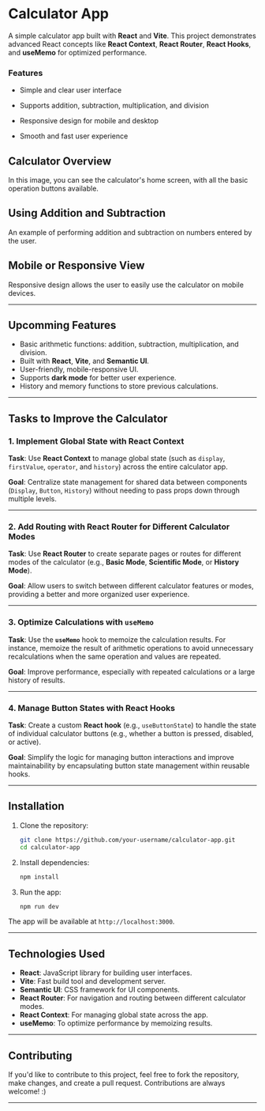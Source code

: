 
# Calculator App

A simple calculator app built with **React** and **Vite**. This project demonstrates advanced React concepts like **React Context**, **React Router**, **React Hooks**, and **useMemo** for optimized performance.

### Features

- Simple and clear user interface

- Supports addition, subtraction, multiplication, and division

- Responsive design for mobile and desktop

- Smooth and fast user experience



## Calculator Overview

In this image, you can see the calculator's home screen, with all the basic operation buttons available.


## Using Addition and Subtraction

An example of performing addition and subtraction on numbers entered by the user.

## Mobile or Responsive View

Responsive design allows the user to easily use the calculator on mobile devices.

---

## Upcomming Features

* Basic arithmetic functions: addition, subtraction, multiplication, and division.
* Built with **React**, **Vite**, and **Semantic UI**.
* User-friendly, mobile-responsive UI.
* Supports **dark mode** for better user experience.
* History and memory functions to store previous calculations.

---

## Tasks to Improve the Calculator


### 1. Implement Global State with React Context

**Task**: Use **React Context** to manage global state (such as `display`, `firstValue`, `operator`, and `history`) across the entire calculator app.

**Goal**: Centralize state management for shared data between components (`Display`, `Button`, `History`) without needing to pass props down through multiple levels.

---

### 2. Add Routing with React Router for Different Calculator Modes

**Task**: Use **React Router** to create separate pages or routes for different modes of the calculator (e.g., **Basic Mode**, **Scientific Mode**, or **History Mode**).

**Goal**: Allow users to switch between different calculator features or modes, providing a better and more organized user experience.


---

### 3. Optimize Calculations with `useMemo`

**Task**: Use the **`useMemo`** hook to memoize the calculation results. For instance, memoize the result of arithmetic operations to avoid unnecessary recalculations when the same operation and values are repeated.

**Goal**: Improve performance, especially with repeated calculations or a large history of results.

---

### 4. Manage Button States with React Hooks

**Task**: Create a custom **React hook** (e.g., `useButtonState`) to handle the state of individual calculator buttons (e.g., whether a button is pressed, disabled, or active).

**Goal**: Simplify the logic for managing button interactions and improve maintainability by encapsulating button state management within reusable hooks.

---

## Installation

1. Clone the repository:

   ```bash
   git clone https://github.com/your-username/calculator-app.git
   cd calculator-app
   ```

2. Install dependencies:

   ```bash
   npm install
   ```

3. Run the app:

   ```bash
   npm run dev
   ```

The app will be available at `http://localhost:3000`.

---

## Technologies Used

* **React**: JavaScript library for building user interfaces.
* **Vite**: Fast build tool and development server.
* **Semantic UI**: CSS framework for UI components.
* **React Router**: For navigation and routing between different calculator modes.
* **React Context**: For managing global state across the app.
* **useMemo**: To optimize performance by memoizing results.

---

## Contributing

If you'd like to contribute to this project, feel free to fork the repository, make changes, and create a pull request. Contributions are always welcome! :)


---
